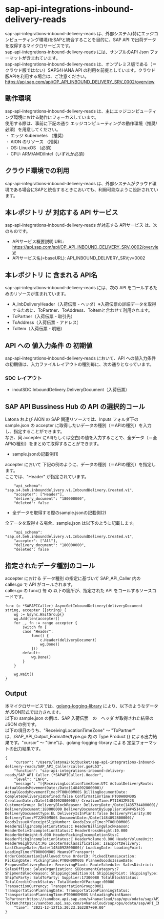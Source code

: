 # sap-api-integrations-inbound-delivery-reads 
sap-api-integrations-inbound-delivery-reads は、外部システム(特にエッジコンピューティング環境)をSAPと統合することを目的に、SAP API で出荷データ を取得するマイクロサービスです。    
sap-api-integrations-inbound-delivery-reads には、サンプルのAPI Json フォーマットが含まれています。   
sap-api-integrations-inbound-delivery-reads は、オンプレミス版である（＝クラウド版ではない）SAPS4HANA API の利用を前提としています。クラウド版APIを利用する場合は、ご注意ください。   
https://api.sap.com/api/OP_API_INBOUND_DELIVERY_SRV_0002/overview  

## 動作環境  
sap-api-integrations-inbound-delivery-reads は、主にエッジコンピューティング環境における動作にフォーカスしています。  
使用する際は、事前に下記の通り エッジコンピューティングの動作環境（推奨/必須）を用意してください。  
・ エッジ Kubernetes （推奨）    
・ AION のリソース （推奨)    
・ OS: LinuxOS （必須）    
・ CPU: ARM/AMD/Intel（いずれか必須）    

## クラウド環境での利用
sap-api-integrations-inbound-delivery-reads は、外部システムがクラウド環境である場合にSAPと統合するときにおいても、利用可能なように設計されています。 

## 本レポジトリ が 対応する API サービス
sap-api-integrations-inbound-delivery-reads が対応する APIサービス は、次のものです。

* APIサービス概要説明 URL: https://api.sap.com/api/OP_API_INBOUND_DELIVERY_SRV_0002/overview  
* APIサービス名(=baseURL): API_INBOUND_DELIVERY_SRV;v=0002

## 本レポジトリ に 含まれる API名
sap-api-integrations-inbound-delivery-reads には、次の API をコールするためのリソースが含まれています。  

* A_InbDeliveryHeader（入荷伝票 - ヘッダ）※入荷伝票の詳細データを取得するために、ToPartner、ToAddress、ToItemと合わせて利用されます。
* ToPartner（入荷伝票 - 取引先）
* ToAddress（入荷伝票 - アドレス）
* ToItem（入荷伝票 - 明細）

## API への 値入力条件 の 初期値
sap-api-integrations-inbound-delivery-reads において、API への値入力条件の初期値は、入力ファイルレイアウトの種別毎に、次の通りとなっています。  

### SDC レイアウト

* inoutSDC.InboundDelivery.DeliveryDocument（入荷伝票）

## SAP API Bussiness Hub の API の選択的コール

Latona および AION の SAP 関連リソースでは、Inputs フォルダ下の sample.json の accepter に取得したいデータの種別（＝APIの種別）を入力し、指定することができます。  
なお、同 accepter にAll(もしくは空白)の値を入力することで、全データ（＝全APIの種別）をまとめて取得することができます。  

* sample.jsonの記載例(1)  

accepter において 下記の例のように、データの種別（＝APIの種別）を指定します。  
ここでは、"Header" が指定されています。    
  
```
	"api_schema": "sap.s4.beh.inbounddelivery.v1.InboundDelivery.Created.v1",
	"accepter": ["Header"],
	"delivery_document": "180000000",
	"deleted": false
```
  
* 全データを取得する際のsample.jsonの記載例(2)  

全データを取得する場合、sample.json は以下のように記載します。  

```
	"api_schema": "sap.s4.beh.inbounddelivery.v1.InboundDelivery.Created.v1",
	"accepter": ["All"],
	"delivery_document": "180000000",
	"deleted": false
```

## 指定されたデータ種別のコール

accepter における データ種別 の指定に基づいて SAP_API_Caller 内の caller.go で API がコールされます。  
caller.go の func() 毎 の 以下の箇所が、指定された API をコールするソースコードです。  

```
func (c *SAPAPICaller) AsyncGetInboundDelivery(deliveryDocument string, accepter []string) {
	wg := &sync.WaitGroup{}
	wg.Add(len(accepter))
	for _, fn := range accepter {
		switch fn {
		case "Header":
			func() {
				c.Header(deliveryDocument)
				wg.Done()
			}()
		default:
			wg.Done()
		}
	}

	wg.Wait()
}
```
## Output  
本マイクロサービスでは、[golang-logging-library](https://github.com/latonaio/golang-logging-library) により、以下のようなデータがJSON形式で出力されます。  
以下の sample.json の例は、SAP 入荷伝票　の　ヘッダ が取得された結果の JSON の例です。  
以下の項目のうち、"ReceivingLocationTimeZone" ～ "ToPartner" は、/SAP_API_Output_Formatter/type.go 内 の Type Product {} による出力結果です。"cursor" ～ "time"は、golang-logging-library による 定型フォーマットの出力結果です。  

```
{
	"cursor": "/Users/latona2/bitbucket/sap-api-integrations-inbound-delivery-reads/SAP_API_Caller/caller.go#L53",
	"function": "sap-api-integrations-inbound-delivery-reads/SAP_API_Caller.(*SAPAPICaller).Header",
	"level": "INFO",
	"message": "[{ReceivingLocationTimeZone:UTC ActualDeliveryRoute: ActualGoodsMovementDate:/Date(1484092800000)/ ActualGoodsMovementTime:PT00H00M00S BillingDocumentDate: CompleteDeliveryIsDefined:false ConfirmationTime:PT00H00M00S CreationDate:/Date(1484092800000)/ CreationTime:PT11H32M52S CustomerGroup: DeliveryBlockReason: DeliveryDate:/Date(1485734400000)/ DeliveryDocument:180000000 DeliveryDocumentBySupplier:ASN#451435 DeliveryDocumentType:EL DeliveryIsInPlant:false DeliveryPriority:00 DeliveryTime:PT22H30M00S DocumentDate:/Date(1484092800000)/ GoodsIssueOrReceiptSlipNumber: GoodsIssueTime:PT00H00M00S HeaderBillgIncompletionStatus:C HeaderBillingBlockReason: HeaderDelivIncompletionStatus:C HeaderGrossWeight:10.000 HeaderNetWeight:9.000 HeaderPackingIncompletionSts:C HeaderPickgIncompletionStatus:C HeaderVolume:0.000 HeaderVolumeUnit: HeaderWeightUnit:KG IncotermsClassification: IsExportDelivery: LastChangeDate:/Date(1484092800000)/ LoadingDate: LoadingPoint: LoadingTime:PT00H00M00S MeansOfTransport: OrderCombinationIsAllowed:true OrderID: PickedItemsLocation: PickingDate: PickingTime:PT00H00M00S PlannedGoodsIssueDate: ProposedDeliveryRoute: ReceivingPlant: RouteSchedule: SalesDistrict: SalesOffice: SalesOrganization: SDDocumentCategory:7 ShipmentBlockReason: ShippingCondition:01 ShippingPoint: ShippingType: ShipToParty: SoldToParty: Supplier:17300080 TotalBlockStatus: TotalCreditCheckStatus: TotalNumberOfPackage:00000 TransactionCurrency: TransportationGroup:0001 TransportationPlanningDate: TransportationPlanningStatus: TransportationPlanningTime:PT00H00M00S UnloadingPointName: ToPartner:https://sandbox.api.sap.com/s4hanacloud/sap/opu/odata/sap/API_INBOUND_DELIVERY_SRV;v=0002/A_InbDeliveryHeader('180000000')/to_DeliveryDocumentPartner ToItem:https://sandbox.api.sap.com/s4hanacloud/sap/opu/odata/sap/API_INBOUND_DELIVERY_SRV;v=0002/A_InbDeliveryHeader('180000000')/to_DeliveryDocumentItem}]",
	"time": "2021-12-12T15:30:23.162287+09:00"
}
```
